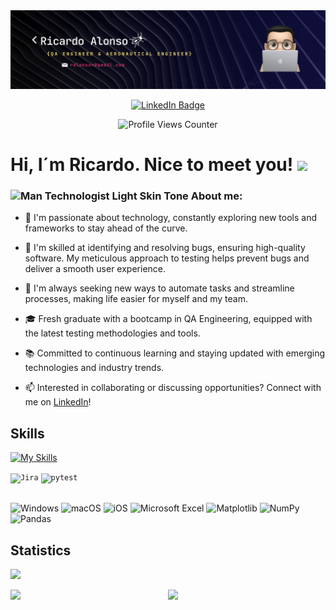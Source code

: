 <!-- Banner de portada -->
<div id="header" align="center">
  <img decoding="async" src="Portada_GitHub.png" width="800"/>
</div>


<!-- Botón de LinkedIn con hipervínculo al perfil-->
<p align="center">
  <a href="https://www.linkedin.com/in/ricardoalonson/">
    <img src="https://img.shields.io/badge/LinkedIn-0077B5?style=for-the-badge&logo=linkedin&logoColor=white" alt="LinkedIn Badge">
  </a>
</p>


<!-- Contador de visitas al perfil -->
<p align="center">
  <img src="https://komarev.com/ghpvc/?username=ricardoalonson" alt="Profile Views Counter">
</p>


<!-- Encabezado saludo -->
<h1>
  Hi, I´m Ricardo. Nice to meet you!
  <img decoding="async" src="https://media.giphy.com/media/hvRJCLFzcasrR4ia7z/giphy.gif" width="30px"/>
</h1>


<!-- About me -->
 <div id="header" align="left">


### <img src="https://raw.githubusercontent.com/Tarikul-Islam-Anik/Animated-Fluent-Emojis/master/Emojis/People%20with%20professions/Man%20Technologist%20Light%20Skin%20Tone.png" alt="Man Technologist Light Skin Tone" width="25" height="25" />   About me:  


* 🚀 I'm passionate about technology, constantly exploring new tools and frameworks to stay ahead of the curve.

* 🐛 I'm skilled at identifying and resolving bugs, ensuring high-quality software. My meticulous approach to testing helps prevent bugs and deliver a smooth user experience. 

* 🤖 I'm always seeking new ways to automate tasks and streamline processes, making life easier for myself and my team.

* 🎓 Fresh graduate with a bootcamp in QA Engineering, equipped with the latest testing methodologies and tools.

* 📚 Committed to continuous learning and staying updated with emerging technologies and industry trends.

* 📫 Interested in collaborating or discussing opportunities? Connect with me on [LinkedIn](https://www.linkedin.com/in/ricardoalonson/)!


<!-- Skills -->
## Skills
<!-- Skills como logos -->
[![My Skills](https://skillicons.dev/icons?i=selenium,python,postman,postgres,androidstudio,figma,git,github,latex,matlab,notion,pycharm)](https://skillicons.dev)

<!-- Skills como íconos -->
<div >
	<code><img width="40" src="https://user-images.githubusercontent.com/25181517/183912952-83784e94-629d-4c34-a961-ae2ae795b662.png" alt="Jira" title="Jira"/></code>
	<code><img width="40" src="https://user-images.githubusercontent.com/25181517/184117132-9e89a93b-65fb-47c3-91e7-7d0f99e7c066.png" alt="pytest" title="pytest"/></code>
</div><br>


<!-- Skills como badges -->
![Windows](https://img.shields.io/badge/Windows-0078D6?style=for-the-badge&logo=windows&logoColor=white)
![macOS](https://img.shields.io/badge/mac%20os-000000?style=for-the-badge&logo=macos&logoColor=F0F0F0)
![iOS](https://img.shields.io/badge/iOS-000000?style=for-the-badge&logo=ios&logoColor=white)
![Microsoft Excel](https://img.shields.io/badge/Microsoft_Excel-217346?style=for-the-badge&logo=microsoft-excel&logoColor=white)
![Matplotlib](https://img.shields.io/badge/Matplotlib-%23ffffff.svg?style=for-the-badge&logo=Matplotlib&logoColor=black)
![NumPy](https://img.shields.io/badge/numpy-%23013243.svg?style=for-the-badge&logo=numpy&logoColor=white)
![Pandas](https://img.shields.io/badge/pandas-%23150458.svg?style=for-the-badge&logo=pandas&logoColor=white)

<!-- Statics -->
## Statistics
<!-- Se puede modificar el tema -->
![](http://github-profile-summary-cards.vercel.app/api/cards/profile-details?username=ricardoalonson&theme=zenburn)

<div style="display: flex; flex-direction: row;">
    <img src="http://github-profile-summary-cards.vercel.app/api/cards/repos-per-language?username=ricardoalonson&theme=zenburn" width="400" />
    <img src="http://github-profile-summary-cards.vercel.app/api/cards/stats?username=ricardoalonson&theme=zenburn" width="400" />
</div>





